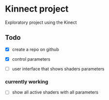 # Kinnect project

Exploratory project using the Kinect

## Todo

- [x] create a repo on github
- [x] control parameters
- [  ] user interface  that shows shaders parameters



### currently working

- [ ] show all active shaders with all parameters
